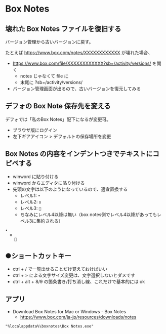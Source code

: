 # Box Notes

## 壊れた Box Notes ファイルを復旧する
バージョン管理から古いバージョンに戻す。

たとえば https://www.box.com/notes/XXXXXXXXXXXX が壊れた場合、

- https://www.box.com/file/XXXXXXXXXXXX?sb=/activity/versions/ を開く
    - notes じゃなくて file に
    - 末尾に ?sb=/activity/versions/
- バージョン管理画面が出るので、古いバージョンを復元してみる

## デフォの Box Note 保存先を変える
デフォでは「私のBox Notes」配下になるが変更可。

- ブラウザ版にログイン
- 左下ギアアイコン > デフォルトの保存場所を変更

## Box Notes の内容をインデントつきでテキストにコピペする
- winword に貼り付ける
- winword からエディタに貼り付ける
- 先頭の文字は以下のようになっているので、適宜置換する
    - レベル1: `•	`
    - レベル2: `o	`
    - レベル3: `	`
    - ちなみにレベル4以降は無い（box notes側でレベル4以降があってもレベル3に集約される）

```
•	
  o	
    	
```

## ●ショートカットキー
- ctrl + / で一覧出せることだけ覚えておけばいい
- ctrl + > による文字サイズ変更は、文字選択しないとダメです
- ctrl + alt + 8/9 の箇条書き/打ち消し線、これだけで基本的には ok

## アプリ
- Download Box Notes for Mac or Windows - Box Notes
    - https://www.box.com/ja-jp/resources/downloads/notes

`"%localappdata%\boxnotes\Box Notes.exe"`

